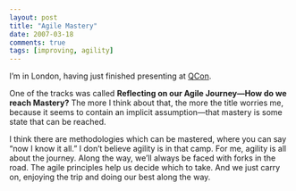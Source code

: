```yaml
---
layout: post
title: "Agile Mastery"
date: 2007-03-18
comments: true
tags: [improving, agility]
---
```


I’m in London, having just finished presenting at
[QCon](http://qcon.infoq.com/qcon/conference).

One of the tracks was called **Reflecting on our Agile Journey—How
do we reach Mastery?** The more I think about that, the more the title
worries me, because it seems to contain an implicit assumption—that
mastery is some state that can be reached.

I think there are methodologies which can be mastered, where you can
say “now I know it all.” I don’t believe agility is in that camp. For
me, agility is all about the journey. Along the way, we’ll always be
faced with forks in the road. The agile principles help us decide
which to take. And we just carry on, enjoying the trip and doing our
best along the way.



